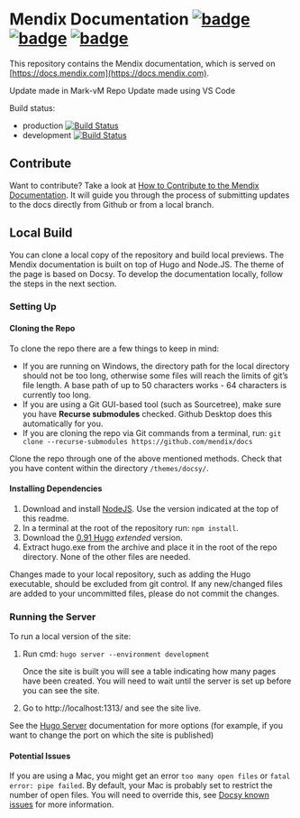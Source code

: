 # Mendix Documentation [![badge](https://img.shields.io/badge/hugo-0.91.0-green.svg)](https://gohugo.io/) [![badge](https://img.shields.io/badge/node-16.14.0-green.svg)](https://nodejs.org/en/) [![badge](https://img.shields.io/badge/docsy-0.1.0-green.svg)](https://www.docsy.dev/)

This repository contains the Mendix documentation, which is served on [https://docs.mendix.com](https://docs.mendix.com).

Update made in Mark-vM Repo
Update made using VS Code

Build status:

* production [![Build Status](https://secure.travis-ci.org/mendix/docs.png?branch=production)](https://app.travis-ci.com/github/mendix/docs)
* development [![Build Status](https://secure.travis-ci.org/mendix/docs.png?branch=development)](https://app.travis-ci.com/github/mendix/docs)

## Contribute

Want to contribute? Take a look at [How to Contribute to the Mendix Documentation](https://docs.mendix.com/developerportal/community-tools/contribute-to-the-mendix-documentation). It will guide you through the process of submitting updates to the docs directly from Github or from a local branch.

## Local Build

You can clone a local copy of the repository and build local previews. The Mendix documentation is built on top of Hugo and Node.JS. The theme of the page is based on Docsy. To develop the documentation locally, follow the steps in the next section.

### Setting Up

#### Cloning the Repo

To clone the repo there are a few things to keep in mind:

* If you are running on Windows, the directory path for the local directory should not be too long, otherwise some files will reach the limits of git’s file length. A base path of up to 50 characters works - 64 characters is currently too long.
* If you are using a Git GUI-based tool (such as Sourcetree), make sure you have **Recurse submodules** checked. Github Desktop does this automatically for you.
* If you are cloning the repo via Git commands from a terminal, run: `git clone --recurse-submodules https://github.com/mendix/docs`

Clone the repo through one of the above mentioned methods. Check that you have content within the directory `/themes/docsy/`.

#### Installing Dependencies

1. Download and install [NodeJS](https://nodejs.org/en/download/). Use the version indicated at the top of this readme.
1. In a terminal at the root of the repository run: `npm install`.
1. Download the [0.91 Hugo](https://github.com/gohugoio/hugo/releases/tag/v0.91.0) *extended* version.
1. Extract hugo.exe from the archive and place it in the root of the repo directory. None of the other files are needed.

Changes made to your local repository, such as adding the Hugo executable, should be excluded from git control. If any new/changed files are added to your uncommitted files, please do not commit the changes.

### Running the Server

To run a local version of the site: 

1. Run cmd: `hugo server --environment development`

    Once the site is built you will see a table indicating how many pages have been created. You will need to wait until the server is set up before you can see the site.

2. Go to http://localhost:1313/  and see the site live.

See the [Hugo Server](https://gohugo.io/commands/hugo_server/) documentation for more options (for example, if you want to change the port on which the site is published)

#### Potential Issues

If you are using a Mac, you might get an error `too many open files` or `fatal error: pipe failed`. By default, your Mac is probably set to restrict the number of open files. You will need to override this, see [Docsy known issues](https://www.docsy.dev/docs/getting-started/#known-issues) for more information.
